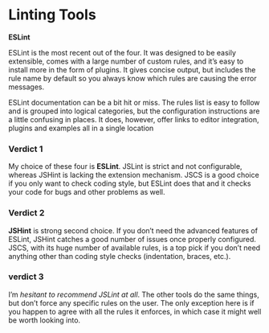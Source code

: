 # Linting Tools

**ESLint**


ESLint is the most recent out of the four. It was designed to be easily extensible, comes with a large number of custom rules, and it’s easy to install more in the form of plugins. It gives concise output, but includes the rule name by default so you always know which rules are causing the error messages.

ESLint documentation can be a bit hit or miss. The rules list is easy to follow and is grouped into logical categories, but the configuration instructions are a little confusing in places. It does, however, offer links to editor integration, plugins and examples all in a single location


### Verdict 1

My choice of these four is **ESLint**. JSLint is strict and not configurable, whereas JSHint is lacking the extension mechanism. JSCS is a good choice if you only want to check coding style, but ESLint does that and it checks your code for bugs and other problems as well.

### Verdict 2

**JSHint** is strong second choice. If you don’t need the advanced features of ESLint, JSHint catches a good number of issues once properly configured. JSCS, with its huge number of available rules, is a top pick if you don’t need anything other than coding style checks (indentation, braces, etc.).

### verdict 3

I’m *hesitant to recommend JSLint at all*. The other tools do the same things, but don’t force any specific rules on the user. The only exception here is if you happen to agree with all the rules it enforces, in which case it might well be worth looking into.